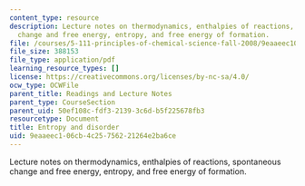 ```yaml
---
content_type: resource
description: Lecture notes on thermodynamics, enthalpies of reactions, spontaneous
  change and free energy, entropy, and free energy of formation.
file: /courses/5-111-principles-of-chemical-science-fall-2008/9eaaeec106cb4c25756221264e2ba6ce_lecnotes17.pdf
file_size: 388153
file_type: application/pdf
learning_resource_types: []
license: https://creativecommons.org/licenses/by-nc-sa/4.0/
ocw_type: OCWFile
parent_title: Readings and Lecture Notes
parent_type: CourseSection
parent_uid: 50ef108c-fdf3-2139-3c6d-b5f225678fb3
resourcetype: Document
title: Entropy and disorder
uid: 9eaaeec1-06cb-4c25-7562-21264e2ba6ce
---
```

Lecture notes on thermodynamics, enthalpies of reactions, spontaneous change and free energy, entropy, and free energy of formation.